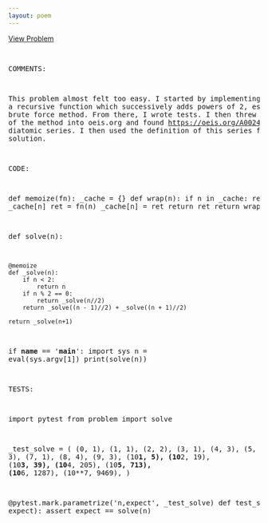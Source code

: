 ```yaml
---
layout: poem
---
```



<html><head><title>Euler - Problem 169</title>
<p><a href="http://projecteuler.net/problem=169" target="_blank">View Problem</a></p>
<pre>

COMMENTS:

This problem almost felt too easy.  I started by implementing this as a
recursive function which successively adds powers of 2, essentially a brute
force method.  From there, I wrote tests.  I then threw the values of the
method into oeis.org and found https://oeis.org/A002487 the Stern's diatomic
series.  I then used the definition of this series for my solution.


CODE:

def memoize(fn):
    _cache = {}
    def wrap(n):
        if n in _cache:
            return _cache[n]
        ret = fn(n)
        _cache[n] = ret
        return ret
    return wrap

def solve(n):

    @memoize
    def _solve(n):
        if n < 2:
            return n
        if n % 2 == 0:
            return _solve(n//2)
        return _solve((n - 1)//2) + _solve((n + 1)//2)

    return _solve(n+1)

if __name__ == '__main__':
    import sys
    n = eval(sys.argv[1])
    print(solve(n))


TESTS:

import pytest
from problem import solve

_test_solve = (
        (0, 1),
        (1, 1),
        (2, 2),
        (3, 1),
        (4, 3),
        (5, 2),
        (6, 3),
        (7, 1),
        (8, 4),
        (9, 3),
        (10**1, 5),
        (10**2, 19),
        (10**3, 39),
        (10**4, 205),
        (10**5, 713),
        (10**6, 1287),
        (10**7, 9469),
)

@pytest.mark.parametrize('n,expect', _test_solve)
def test_solve(n, expect):
    assert expect == solve(n)

</pre></body></html>

